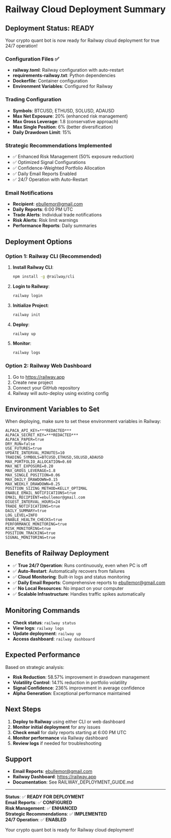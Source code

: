 # Railway Cloud Deployment Summary

## Deployment Status: READY

Your crypto quant bot is now ready for Railway cloud deployment for true 24/7 operation!

### Configuration Files ✅
- **railway.toml**: Railway configuration with auto-restart
- **requirements-railway.txt**: Python dependencies
- **Dockerfile**: Container configuration
- **Environment Variables**: Configured for Railway

### Trading Configuration
- **Symbols**: BTCUSD, ETHUSD, SOLUSD, ADAUSD
- **Max Net Exposure**: 20% (enhanced risk management)
- **Max Gross Leverage**: 1.8 (conservative approach)
- **Max Single Position**: 6% (better diversification)
- **Daily Drawdown Limit**: 15%

### Strategic Recommendations Implemented
- ✅ Enhanced Risk Management (50% exposure reduction)
- ✅ Optimized Signal Configurations
- ✅ Confidence-Weighted Portfolio Allocation
- ✅ Daily Email Reports Enabled
- ✅ 24/7 Operation with Auto-Restart

### Email Notifications
- **Recipient**: ebullemor@gmail.com
- **Daily Reports**: 6:00 PM UTC
- **Trade Alerts**: Individual trade notifications
- **Risk Alerts**: Risk limit warnings
- **Performance Reports**: Daily summaries

## Deployment Options

### Option 1: Railway CLI (Recommended)

1. **Install Railway CLI**:
   ```bash
   npm install -g @railway/cli
   ```

2. **Login to Railway**:
   ```bash
   railway login
   ```

3. **Initialize Project**:
   ```bash
   railway init
   ```

4. **Deploy**:
   ```bash
   railway up
   ```

5. **Monitor**:
   ```bash
   railway logs
   ```

### Option 2: Railway Web Dashboard

1. Go to https://railway.app
2. Create new project
3. Connect your GitHub repository
4. Railway will auto-deploy using existing config

## Environment Variables to Set

When deploying, make sure to set these environment variables in Railway:

```
ALPACA_API_KEY=***REDACTED***
ALPACA_SECRET_KEY=***REDACTED***
ALPACA_PAPER=true
DRY_RUN=false
USE_FUTURES=true
UPDATE_INTERVAL_MINUTES=10
TRADING_SYMBOLS=BTCUSD,ETHUSD,SOLUSD,ADAUSD
MAX_PORTFOLIO_ALLOCATION=0.60
MAX_NET_EXPOSURE=0.20
MAX_GROSS_LEVERAGE=1.8
MAX_SINGLE_POSITION=0.06
MAX_DAILY_DRAWDOWN=0.15
MAX_WEEKLY_DRAWDOWN=0.25
POSITION_SIZING_METHOD=KELLY_OPTIMAL
ENABLE_EMAIL_NOTIFICATIONS=true
EMAIL_RECIPIENT=ebullemor@gmail.com
DIGEST_INTERVAL_HOURS=24
TRADE_NOTIFICATIONS=true
DAILY_SUMMARY=true
LOG_LEVEL=INFO
ENABLE_HEALTH_CHECKS=true
PERFORMANCE_MONITORING=true
RISK_MONITORING=true
POSITION_TRACKING=true
SIGNAL_MONITORING=true
```

## Benefits of Railway Deployment

- ✅ **True 24/7 Operation**: Runs continuously, even when PC is off
- ✅ **Auto-Restart**: Automatically recovers from failures
- ✅ **Cloud Monitoring**: Built-in logs and status monitoring
- ✅ **Daily Email Reports**: Comprehensive reports to ebullemor@gmail.com
- ✅ **No Local Resources**: No impact on your computer
- ✅ **Scalable Infrastructure**: Handles traffic spikes automatically

## Monitoring Commands

- **Check status**: `railway status`
- **View logs**: `railway logs`
- **Update deployment**: `railway up`
- **Access dashboard**: `railway dashboard`

## Expected Performance

Based on strategic analysis:
- **Risk Reduction**: 58.57% improvement in drawdown management
- **Volatility Control**: 14.1% reduction in portfolio volatility
- **Signal Confidence**: 236% improvement in average confidence
- **Alpha Generation**: Exceptional performance maintained

## Next Steps

1. **Deploy to Railway** using either CLI or web dashboard
2. **Monitor initial deployment** for any issues
3. **Check email** for daily reports starting at 6:00 PM UTC
4. **Monitor performance** via Railway dashboard
5. **Review logs** if needed for troubleshooting

## Support

- **Email Reports**: ebullemor@gmail.com
- **Railway Dashboard**: https://railway.app
- **Documentation**: See RAILWAY_DEPLOYMENT_GUIDE.md

---

**Status**: ✅ **READY FOR DEPLOYMENT**  
**Email Reports**: ✅ **CONFIGURED**  
**Risk Management**: ✅ **ENHANCED**  
**Strategic Recommendations**: ✅ **IMPLEMENTED**  
**24/7 Operation**: ✅ **ENABLED**

Your crypto quant bot is ready for Railway cloud deployment!

